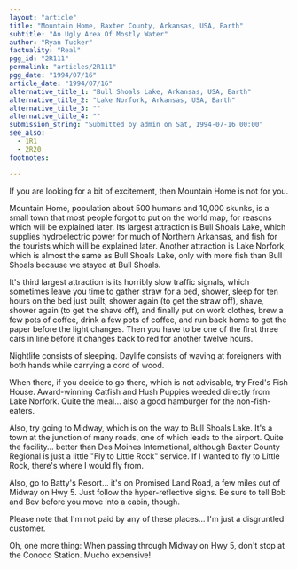 ```yaml
---
layout: "article"
title: "Mountain Home, Baxter County, Arkansas, USA, Earth"
subtitle: "An Ugly Area Of Mostly Water"
author: "Ryan Tucker"
factuality: "Real"
pgg_id: "2R111"
permalink: "articles/2R111"
pgg_date: "1994/07/16"
article_date: "1994/07/16"
alternative_title_1: "Bull Shoals Lake, Arkansas, USA, Earth"
alternative_title_2: "Lake Norfork, Arkansas, USA, Earth"
alternative_title_3: ""
alternative_title_4: ""
submission_string: "Submitted by admin on Sat, 1994-07-16 00:00"
see_also:
  - 1R1
  - 2R20
footnotes: 

---
```

<div>
<p>If you are looking for a bit of excitement, then Mountain Home is not for you.</p>
<p>Mountain Home, population about 500 humans and 10,000 skunks, is a small town that most people forgot to put on the world map, for reasons which will be explained later. Its largest attraction is Bull Shoals Lake, which supplies hydroelectric power for much of Northern Arkansas, and fish for the tourists which will be explained later. Another attraction is Lake Norfork, which is almost the same as Bull Shoals Lake, only with more fish than Bull Shoals because we stayed at Bull Shoals.</p>
<p>It's third largest attraction is its horribly slow traffic signals, which sometimes leave you time to gather straw for a bed, shower, sleep for ten hours on the bed just built, shower again (to get the straw off), shave, shower again (to get the shave off), and finally put on work clothes, brew a few pots of coffee, drink a few pots of coffee, and run back home to get the paper before the light changes. Then you have to be one of the first three cars in line before it changes back to red for another twelve hours.</p>
<p>Nightlife consists of sleeping. Daylife consists of waving at foreigners with both hands while carrying a cord of wood.</p>
<p>When there, if you decide to go there, which is not advisable, try Fred's Fish House. Award-winning Catfish and Hush Puppies weeded directly from Lake Norfork. Quite the meal... also a good hamburger for the non-fish- eaters.</p>
<p>Also, try going to Midway, which is on the way to Bull Shoals Lake. It's a town at the junction of many roads, one of which leads to the airport. Quite the facility... better than Des Moines International, although Baxter County Regional is just a little "Fly to Little Rock" service. If I wanted to fly to Little Rock, there's where I would fly from.</p>
<p>Also, go to Batty's Resort... it's on Promised Land Road, a few miles out of Midway on Hwy 5. Just follow the hyper-reflective signs. Be sure to tell Bob and Bev before you move into a cabin, though.</p>
<p>Please note that I'm not paid by any of these places... I'm just a disgruntled customer.</p>
<p>Oh, one more thing: When passing through Midway on Hwy 5, don't stop at the Conoco Station. Mucho expensive!</p>
</div>
